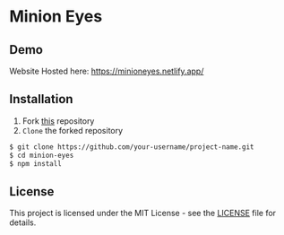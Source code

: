 # Minion Eyes

## Demo 

Website Hosted here: https://minioneyes.netlify.app/

## Installation

1. Fork [this](https://github.com/developerroshank/minion-eyes/tree/main/minioneyes) repository 
2. `Clone` the forked repository

```bash
$ git clone https://github.com/your-username/project-name.git
$ cd minion-eyes 
$ npm install
```

## License

This project is licensed under the MIT License - see the [LICENSE](https://github.com/developerroshank/minion-eyes?tab=MIT-1-ov-file) file for details.

